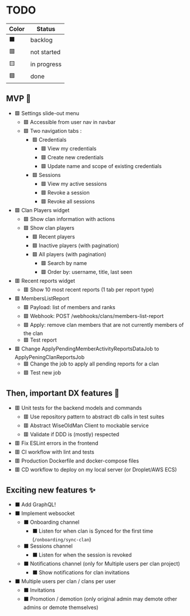 # TODO

| Color | Status      |
| ----- | ----------- |
| ⬛    | backlog     |
| 🟥    | not started |
| 🟨    | in progress |
| 🟩    | done        |

## MVP 🚀

- 🟩 Settings slide-out menu
  - 🟩 Accessible from user nav in navbar
  - 🟩 Two navigation tabs :
    - 🟩 Credentials
      - 🟩 View my credentials
      - 🟩 Create new credentials
      - 🟩 Update name and scope of existing credentials
    - 🟩 Sessions
      - 🟩 View my active sessions
      - 🟩 Revoke a session
      - 🟩 Revoke all sessions
- 🟩 Clan Players widget
  - 🟩 Show clan information with actions
  - 🟩 Show clan players
    - 🟩 Recent players
    - 🟩 Inactive players (with pagination)
    - 🟩 All players (with pagination)
      - 🟩 Search by name
      - 🟩 Order by: username, title, last seen
- 🟥 Recent reports widget
  - 🟥 Show 10 most recent reports (1 tab per report type)
- 🟩 MembersListReport
  - 🟩 Payload: list of members and ranks
  - 🟩 Webhook: POST /webhooks/clans/members-list-report
  - 🟩 Apply: remove clan members that are not currently members of the clan
  - 🟩 Test report
- 🟩 Change ApplyPendingMemberActivityReportsDataJob to ApplyPeningClanReportsJob
  - 🟩 Change the job to apply all pending reports for a clan
  - 🟩 Test new job

## Then, important DX features 🚧

- 🟥 Unit tests for the backend models and commands
  - 🟥 Use repository pattern to abstract db calls in test suites
  - 🟥 Abstract WiseOldMan Client to mockable service
  - 🟥 Validate if DDD is (mostly) respected
- 🟥 Fix ESLint errors in the frontend
- 🟥 CI workflow with lint and tests
- 🟥 Production Dockerfile and docker-compose files
- 🟥 CD workflow to deploy on my local server (or Droplet/AWS ECS)

## Exciting new features ✨

- ⬛ Add GraphQL!
- ⬛ Implement websocket
  - ⬛ Onboarding channel
    - ⬛ Listen for when clan is Synced for the first time (`/onboarding/sync-clan`)
  - ⬛ Sessions channel
    - ⬛ Listen for when the session is revoked
  - ⬛ Notifications channel (only for Multiple users per clan project)
    - ⬛ Show notifications for clan invitations
- ⬛ Multiple users per clan / clans per user
  - ⬛ Invitations
  - ⬛ Promotion / demotion (only original admin may demote other admins or demote themselves)

